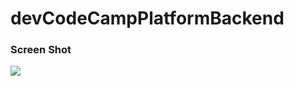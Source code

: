 # devCodeCampPlatformBackend

### Screen Shot
<img src ="https://github.com/DevCodeCampInstructor/devCodeCampPlatformBackend/blob/main/UsaagBackend/DesignDocuments/USAAG_ERD.png">
